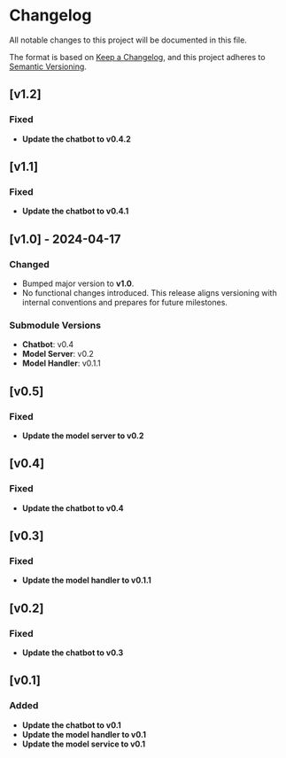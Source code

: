 # Changelog

All notable changes to this project will be documented in this file.

The format is based on [Keep a Changelog](https://keepachangelog.com/en/1.1.0/),
and this project adheres to [Semantic Versioning](https://semver.org/spec/v2.0.0.html).

## [v1.2]

### Fixed

- **Update the chatbot to v0.4.2**


## [v1.1]

### Fixed

- **Update the chatbot to v0.4.1**


## [v1.0] - 2024-04-17

### Changed
- Bumped major version to **v1.0**.
- No functional changes introduced. This release aligns versioning with internal conventions and prepares for future milestones.

### Submodule Versions
- **Chatbot**: v0.4
- **Model Server**: v0.2
- **Model Handler**: v0.1.1


## [v0.5]

### Fixed

- **Update the model server to v0.2**


## [v0.4]

### Fixed

- **Update the chatbot to v0.4**


## [v0.3]

### Fixed

- **Update the model handler to v0.1.1**


## [v0.2]

### Fixed

- **Update the chatbot to v0.3**


## [v0.1] 

### Added

- **Update the chatbot to v0.1**
- **Update the model handler to v0.1**
- **Update the model service to v0.1**





